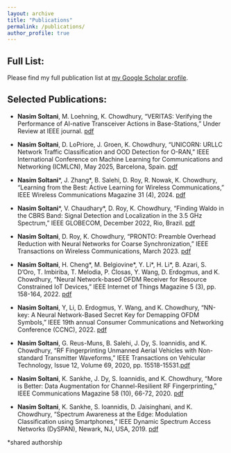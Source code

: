 ```yaml
---
layout: archive
title: "Publications"
permalink: /publications/
author_profile: true
---
```


## Full List:

Please find my full publication list at [my Google Scholar profile](https://scholar.google.com/citations?user=XiXOUsMAAAAJ&hl=en&oi=ao).

## Selected Publications:

 * **Nasim Soltani**, M. Loehning, K. Chowdhury, “VERITAS: Verifying the Performance of AI-native Transceiver Actions in Base-Stations,” Under Review at IEEE journal. [pdf](https://nasimsoltani.github.io/files/VERITAS-paper.pdf)

 * **Nasim Soltani**, D. LoPriore, J. Groen, K. Chowdhury, “UNICORN: URLLC Network Traffic Classification and OOD Detection for O-RAN,” IEEE International Conference on Machine Learning for Communications and Networking (ICMLCN), May 2025, Barcelona, Spain. [pdf](https://nasimsoltani.github.io/files/UNICORN-paper.pdf)

 * **Nasim Soltani**\*, J. Zhang\*, B. Salehi, D. Roy, R. Nowak, K. Chowdhury, “Learning from the Best: Active Learning for Wireless Communications,” IEEE Wireless Communications Magazine 31 (4), 2024. [pdf](https://nasimsoltani.github.io/files/active-learning-paper.pdf)

 * **Nasim Soltani**\*, V. Chaudhary\*, D. Roy, K. Chowdhury, “Finding Waldo in the CBRS Band: Signal Detection and Localization in the 3.5 GHz Spectrum,” IEEE GLOBECOM, December 2022, Rio, Brazil. [pdf](https://nasimsoltani.github.io/files/waldo.pdf)

 * **Nasim Soltani**, D. Roy, K. Chowdhury, “PRONTO: Preamble Overhead Reduction with Neural Networks for Coarse Synchronization,” IEEE Transactions on Wireless Communications, March 2023. [pdf](https://nasimsoltani.github.io/files/pronto.pdf)

 * **Nasim Soltani**, H. Cheng\*, M. Belgiovine\*, Y. Li\*, H. Li\*, B. Azari, S. D’Oro, T. Imbiriba, T. Melodia, P. Closas, Y. Wang, D. Erdogmus, and K. Chowdhury, “Neural Network-based OFDM Receiver for Resource Constrained IoT Devices,” IEEE Internet of Things Magazine 5 (3), pp. 158-164, 2022. [pdf](https://nasimsoltani.github.io/files/spinn.pdf)

 * **Nasim Soltani**, Y, Li, D. Erdogmus, Y. Wang, and K. Chowdhury, “NN-key: A Neural Network-Based Secret Key for Demapping OFDM Symbols,” IEEE 19th annual Consumer Communications and Networking Conference (CCNC), 2022. [pdf](https://nasimsoltani.github.io/files/nn-key.pdf)

 * **Nasim Soltani**, G. Reus-Muns, B. Salehi, J. Dy, S. Ioannidis, and K. Chowdhury, “RF Fingerprinting Unmanned Aerial Vehicles with Non-standard Transmitter Waveforms,” IEEE Transactions on Vehicular Technology, Issue 12, Volume 69, 2020, pp. 15518-15531.[pdf](https://nasimsoltani.github.io/files/uav.pdf)

 * **Nasim Soltani**, K. Sankhe, J. Dy, S. Ioannidis, and K. Chowdhury, “More is Better: Data Augmentation for Channel-Resilient RF Fingerprinting,” IEEE Communications Magazine 58 (10), 66-72, 2020. [pdf](https://nasimsoltani.github.io/files/augmentation.pdf)

 * **Nasim Soltani**, K. Sankhe, S. Ioannidis, D. Jaisinghani, and K. Chowdhury, “Spectrum Awareness at the Edge: Modulation Classification using Smartphones,” IEEE Dynamic Spectrum Access Networks (DySPAN), Newark, NJ, USA, 2019. [pdf](https://nasimsoltani.github.io/files/spectrum.pdf)

\*shared authorship
 



